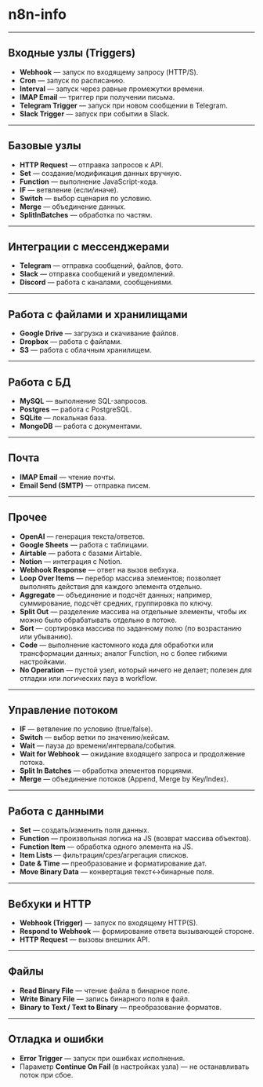 # n8n-info

---

## Входные узлы (Triggers)

- **Webhook** — запуск по входящему запросу (HTTP/S).
- **Cron** — запуск по расписанию.
- **Interval** — запуск через равные промежутки времени.
- **IMAP Email** — триггер при получении письма.
- **Telegram Trigger** — запуск при новом сообщении в Telegram.
- **Slack Trigger** — запуск при событии в Slack.

---

## Базовые узлы

- **HTTP Request** — отправка запросов к API.
- **Set** — создание/модификация данных вручную.
- **Function** — выполнение JavaScript-кода.
- **IF** — ветвление (если/иначе).
- **Switch** — выбор сценария по условию.
- **Merge** — объединение данных.
- **SplitInBatches** — обработка по частям.

---

## Интеграции с мессенджерами

- **Telegram** — отправка сообщений, файлов, фото.
- **Slack** — отправка сообщений и уведомлений.
- **Discord** — работа с каналами, сообщениями.

---

## Работа с файлами и хранилищами

- **Google Drive** — загрузка и скачивание файлов.
- **Dropbox** — работа с файлами.
- **S3** — работа с облачным хранилищем.

---

## Работа с БД

- **MySQL** — выполнение SQL-запросов.
- **Postgres** — работа с PostgreSQL.
- **SQLite** — локальная база.
- **MongoDB** — работа с документами.

---

## Почта

- **IMAP Email** — чтение почты.
- **Email Send (SMTP)** — отправка писем.

---

## Прочее

- **OpenAI** — генерация текста/ответов.
- **Google Sheets** — работа с таблицами.
- **Airtable** — работа с базами Airtable.
- **Notion** — интеграция с Notion.
- **Webhook Response** — ответ на вызов вебхука.
- **Loop Over Items** — перебор массива элементов; позволяет выполнять действия для каждого элемента отдельно.
- **Aggregate** — объединение и подсчёт данных; например, суммирование, подсчёт средних, группировка по ключу.
- **Split Out** — разделение массива на отдельные элементы, чтобы их можно было обрабатывать отдельно в потоке.
- **Sort** — сортировка массива по заданному полю (по возрастанию или убыванию).
- **Code** — выполнение кастомного кода для обработки или трансформации данных; аналог Function, но с более гибкими настройками.
- **No Operation** — пустой узел, который ничего не делает; полезен для отладки или логических пауз в workflow.

---

## Управление потоком

- **IF** — ветвление по условию (true/false).
- **Switch** — выбор ветки по значению/кейсам.
- **Wait** — пауза до времени/интервала/события.
- **Wait for Webhook** — ожидание входящего запроса и продолжение потока.
- **Split In Batches** — обработка элементов порциями.
- **Merge** — объединение потоков (Append, Merge by Key/Index).

---

## Работа с данными

- **Set** — создать/изменить поля данных.
- **Function** — произвольная логика на JS (возврат массива объектов).
- **Function Item** — обработка одного элемента на JS.
- **Item Lists** — фильтрация/срез/агрегация списков.
- **Date & Time** — преобразование и форматирование дат.
- **Move Binary Data** — конвертация текст↔️бинарные поля.

---

## Вебхуки и HTTP

- **Webhook (Trigger)** — запуск по входящему HTTP(S).
- **Respond to Webhook** — формирование ответа вызывающей стороне.
- **HTTP Request** — вызовы внешних API.

---

## Файлы

- **Read Binary File** — чтение файла в бинарное поле.
- **Write Binary File** — запись бинарного поля в файл.
- **Binary to Text / Text to Binary** — преобразование форматов.

---

## Отладка и ошибки

- **Error Trigger** — запуск при ошибках исполнения.
- Параметр **Continue On Fail** (в настройках узла) — не останавливать поток при сбое.
